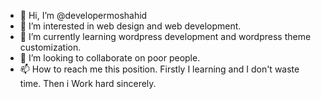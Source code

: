 - 👋 Hi, I’m @developermoshahid
- 👀 I’m interested in web design and web development.
- 🌱 I’m currently learning wordpress development and wordpress theme customization.
- 💞️ I’m looking to collaborate on poor people. 
- 📫 How to reach me this position. Firstly I learning and I don't waste time. Then i Work hard sincerely.

<!---
developermoshahid/developermoshahid is a ✨ special ✨ repository because its `README.md` (this file) appears on your GitHub profile.
You can click the Preview link to take a look at your changes.
--->
